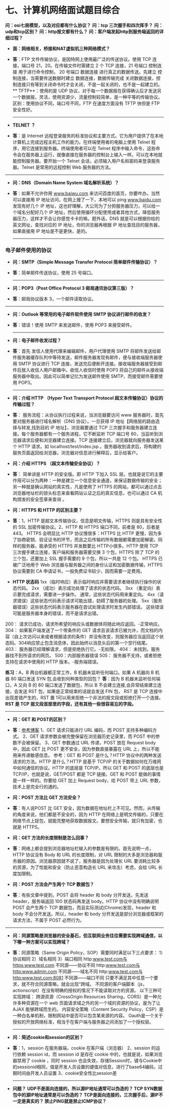 # 七、计算机网络面试题目综合

**问：osi七层模型，以及对应都有什么协议？**
**问：tcp 三次握手和四次挥手？**
**问：udp和tcp区别？**
**问：http报文都有什么？**
**问：客户端发起http到服务端返回的详细过程？**


* **面：网络相关，桥接和NAT虚拟机三种网络模式？**
* **答**：FTP 文件传输协议，是因特网上使用最广泛的传送协议。使用 TCP 连接，端口号 21，20。在传输文件时需建立 2 个 TCP 连接，21 号端口 控制连接 用于进行命令控制， 20 号端口 数据连接 进行真正的数据传送。先建立 控制连接，当需要传送数据时建立 数据连接，数据传输完成 关闭数据连接，控制连接只有等到关闭命令时才会关闭，不是一起关闭的，也不是一起建立的。
** TFTP**：使用的是 UDP 协议，对于每一个数据报在获得确认后才发送另一个数据报，灵活，使用资源少，流量控制较简单，是一种平等的传输协议。
区别：使用协议不同，端口号不同，FTP 在速度方面没有 TFTP 快但是 FTP 安全性好。
  
  ****
  
* **TELNET ？**
* **答**：是 Internet 远程登录服务的标准协议和主要方式。它为用户提供了在本地计算机上完成远程主机工作的能力。在终端使用者的电脑上使用 Telnet 程序，用它连接到服务器。终端使用者可以在 Telnet 程序中输入命令，这些命令会在服务器上运行，就像直接在服务器的控制台上输入一样。可以在本地就能控制服务器。要开始一个 Telnet 会话，必须输入用户名和密码来登录服务器。Telnet 是常用的远程控制 Web 服务器的方法。
  
****

* **问：DNS（Domain Name System 域名解析系统）？**
* **答**：如果不允许你用 www.baiwu.com 来访问百度的首页，你要咋办。当然可以直接用 IP 地址访问，在网上搜了一下，本地可以 ping www.baidu.com 发现有好几个 IP 地址，这也好理解，大公司为了分担服务器压力，可以给一个域名分配好几个 IP 地址，然后使用循环分配使用或者其他方式，降低服务器压力，这样才不会让你感觉卡卡的嘛。题外话，DNS 就是可以根据你给的英文网址，查找对应的 IP 地址，你的浏览器再根据 IP 地址查找目的服务器，如果直接用 IP 地址是不是更快，是的。
  
  ****
### 电子邮件使用的协议
* **问：SMTP（Simple Message Transfer Protocol 简单邮件传输协议）？**
* **答**：简单邮件传送协议，使用 25 号端口。
  
  ****
  
* **问：POP3（Post Office Protocol 3 邮局通讯协议第三版）？**
* **答**：邮局协议版本 3，一个邮件读取协议。
  
****

* **问：Outlook 等常用的电子邮件软件使用 SMTP 协议进行邮件的收发？**
* **答**：错误！使用 SMTP 来发送邮件，使用 POP3 来接受邮件。
  
  ****
  
* **问：电子邮件收发过程？**
* **答**：首先 发信人使用代理来编辑邮件，用户代理使用 SMTP 将邮件发送给邮件服务器缓存队列中等待发送，邮件服务器发现有邮件，便与接收端服务器使用 SMTP 协议进行 TCP 连接，发送完后便断开连接。接收端服务器接受到邮件后放入收信人用户邮箱中。收信人收信时使用 POP3 将自己的邮件从接收端服务器中取出。因此可以简单记忆为发送邮件使用 SMTP，而接受邮件需要使用 POP3。
  
  ****

* **问：介绍 HTTP （Hyper Text Transport Protocol 超文本传输协议）协议的传输过程？**
* **答**： 服务流程：从协议执行过程来说，当浏览器要访问 www 服务器时，首先要对服务器进行域名解析（DNS 协议）。一旦获得 IP 地址【网络层的路由选择与转发,找到目的 IP 地址】，浏览器要通过 TCP 三次握手和服务器建立连接。每个服务器都有一个服务进程，它不断监听 TCP 端口号 80，当监听到浏览器请求后便和浏览器建立连接。TCP 连接建立后，浏览器就向服务器发送某个 HTTP 请求。如 localhost/test/index.jsp 。服务器收到请求后，将构建的服务页面返回给浏览器，浏览器对信息进行解释后，显示给客户。

* **问：介绍 HTTPS （超文本传输安全协议）？**
* **答**： 简单讲是 HTTP 的安全版。即 HTTP 下加入 SSL 层。也就是说它的主要作用可以分为两种：一种是建立一个信息安全通道，来保证数据传输的安全；另一种就是确认网站的真实性，凡是使用了 HTTPS 的网站，都可以通过点击浏览器地址栏的锁头标志来查看网站认证之后的真实信息，也可以通过 CA 机构颁发的安全签章来查询 。

* **问：HTTPS 和 HTTP 的区别主要？**
* **答**：1、HTTP 是超文本传输协议，信息是明文传输，HTTPS 则是具有安全性的 SSL 加密传输协议。2、HTTP 和 HTTPS 端口不同，前者是 80，后者是 443。
HTTPS 会明显比 HTTP 协议慢很多：HTTPS 比 HTTP 更慢，因为多了协商密钥、验证证书的环节，而且之后传输的所有数据都需要加密解密。同样的服务器，能承受的 HTTPS 并发数要比 HTTP小很多。HTTP 使用 TCP 三次握手建立连接，客户端和服务器需要交换 3 个包，HTTPS 除了 TCP 的三个包，还要加上 SSL 握手需要的 9 个包，所以一共是 12 个包。
  HTTPS 已被广泛地用于 Web 浏览器与服务器之间的身份认证和加密数据传输，HTTPS 协议需要到 CA 申请证书，一般免费证书较少，因而需要一定费用。

* **HTTP 状态码**
1xx（临时响应）表示临时响应并需要请求者继续执行操作的状态代码。
2xx （成功）表示成功处理了请求的状态代码。
3xx （重定向）表示要完成请求，需要进一步操作。 通常，这些状态代码用来重定向。
4xx（请求错误）这些状态代码表示请求可能出错，妨碍了服务器的处理。
5xx（服务器错误）这些状态代码表示服务器在尝试处理请求时发生内部错误。 这些错误可能是服务器本身的错误，而不是请求出错。

200： 请求已成功，请求所希望的响应头或数据体将随此响应返回。-正常响应。
304： 如果客户端发送了一个带条件的 GET 请求且该请求已被允许，而文档的内容（自上次访问以来或者根据请求的条件）并没有改变，则服务器应当返回这个状态码。304响应禁止包含消息体，因此始终以消息头后的第一个空行结尾。
403： 服务器已经理解请求，但是拒绝执行它。-无权限。
404： 未找到，服务器找不到所请求的网页。
500：内部服务器错误
505： 服务器不支持，或者拒绝支持在请求中使用的 HTTP 版本。-服务端错误。

  **练习**：A，B 两台机器都正常工作，B 机器未监听任何端口。如果 A 机器向 B 机器 80 端口发送 SYN 包,会收到何种类型的回包？
  **答**：因为 B 机器未监听任何端口，A 又向  B 的 80 端口发送了数据包，所以 B 不会建立连接,会异常结束建立连接，会发送 RST 包，如果是正常结束的话就会发送 FIN 包， RST 是 TCP 连接中 出现差错产生的，RST 置 1可以用来拒绝一个非法的报文段或拒绝打开一个连接。**RST 是 TCP 报文段首部里的字段，还有其他一些很容易忘的字段。**
****

* **问：GET 和 POST的区别？**
* **答**：[参考博客](https://www.cnblogs.com/logsharing/p/8448446.html)
1、GET 请求只能进行 URL 编码，而 POST 支持多种编码方式。
2、GET 请求参数会被完整保留在浏览器历史记录里，而 POST 中的参数不会被保留。
3、GET 参数通过 URL 传递，POST 放在 Request body 中，因此 GET 比 POST 更不安全，因为参数直接暴露在 URL 上，所以不能用来传递敏感信息。
参考：GET 和 POST 是什么？HTTP 协议中的两种发送请求的方法。HTTP 是什么？HTTP 是基于 TCP/IP 的关于数据如何在万维网中如何通信的协议。HTTP 的底层是 TCP/IP。所以 GET 和 POST 的底层也是 TCP/IP，也就是说，GET/POST 都是 TCP 链接。GET 和 POST 能做的事情是一样一样的。你要给 GET 加上 Request body，给 POST 带上 URL 参数，技术上是完全行的通的。



* **问：POST 方法比 GET 方法安全？**
* **答**：有人说POST 比 GET 安全，因为数据在地址栏上不可见。然而，从传输的角度来说，他们都是不安全的，因为 HTTP 在网络上是明文传输的，只要在网络节点上捉包，就能完整地获取数据报文。要想安全传输，就只有加密，也就是 HTTPS。

* **问：GET 方法的长度限制是怎么回事？**
* **答**：网络上都会提到浏览器地址栏输入的参数是有限的。首先说明一点，HTTP 协议没有 Body 和 URL 的长度限制，对 URL 限制的大多是浏览器和服务器的原因。浏览器原因就不说了，服务器是因为处理长 URL 要消耗比较多的资源，为了性能和安全（防止恶意构造长 URL 来攻击）考虑，会给 URL 长度加限制。

* **问：POST 方法会产生两个 TCP 数据包？**
* **答**：有些文章中提到，POST 会将 header 和 body 分开发送，先发送 header，服务端返回 100 状态码再发送 body。HTTP 协议中没有明确说明 POST 会产生两个 TCP 数据包，而且实际测试(Chrome)发现，header 和 body 不会分开发送。所以，header 和 body 分开发送是部分浏览器或框架的请求方法，不属于 POST 必然行为。
  
****

* **问：同源策略是浏览器的安全基石，但互联网业务往往需要实现跨域通信，以下哪一种方案可以实现跨域？**

* **答**：同源策略（Same Origin Policy，SOP）需要同时满足以下三点要求： 
  1）协议相同  2）域名相同 3）端口相同 
   http:www.test.com与https:www.test.com 不同源——协议不同 
   http:www.test.com与http:www.admin.com 不同源——域名不同 
   http:www.test.com与http:www.test.com:8081 不同源——端口不同
   只要不满足其中任意一个要求，就不符合同源策略，就会出现“跨域。
  不同源的客户端脚本（js，actionscript）在没有明确的授权的情况下不能读取对方的资源。
  以下三种可实现跨域：
  跨源资源（CrossOrigin Resources Sharing，CORS）是一种允许多种资源在一个 web 页面请求域之外的另一个域的资源的协议，是为了让 AJAX 能够跨域而生的。
  内容安全策略（Content Security Policy，CSP）是一种白名单机制，限制网站中是否可以包含某来源的内容。
  Oauth是一个关于授权的开放网络标准，相当于在客户端与服务器之间添加了一个授权层。
  
  ****
  
* **问：简述cookie和session的区别？**
* **答**：1，session 在服务器端，cookie 在客户端（浏览器）
  2、session 的运行依赖 session id，而 session id 是存在 cookie 中的，也就是说，如果浏览器禁用了 cookie ，同时 session 也会失效，存储Session时，键与Cookie中的sessionid相同，值是开发人员设置的键值对信息，进行了base64编码，过期时间由开发人员设置
  3、cookie安全性比session差
  
  ****
  
* **问题？**
  **UDP不是面向连接的，所以源IP地址通常可以伪造的？
  TCP SYN数据包中的源IP地址通常是可以伪造的？
  TCP是面向连接的，三次握手后，源IP不一定是真实的？
  禁止PING就是禁止ICMP协议？**


